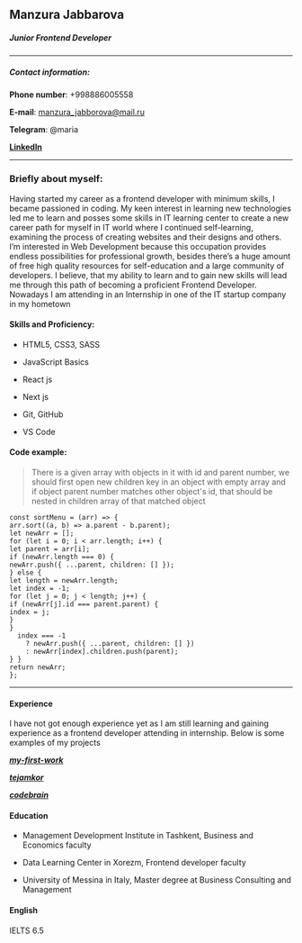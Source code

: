## Manzura Jabbarova

##### Junior Frontend Developer

---

##### Contact information:

**Phone number**: +998886005558

**E-mail**: manzura_jabborova@mail.ru

**Telegram**: @maria

**[LinkedIn](http://linkedin.com/in/manzura-jabbarova-19066712a)**

---

### Briefly about myself:

Having started my career as a frontend developer with minimum skills, I became passioned in coding.
My keen interest in learning new technologies led me to learn and
posses some skills in IT learning center to create a new career path for myself in IT world where I continued self-learning, examining the process of creating websites and their designs and others.
I’m interested in Web Development because this occupation provides endless possibilities for professional growth,
besides there’s a huge amount of free high quality resources for self-education and a large community of developers.
I believe, that my ability to learn and to gain new skills will lead me through this path of becoming a proficient Frontend Developer.
Nowadays I am attending in an Internship in one of the IT startup company in my hometown

#### **Skills and Proficiency:**

- HTML5, CSS3, SASS

- JavaScript Basics

- React js

- Next js

- Git, GitHub

- VS Code

#### **Code example:**

> There is a given array with objects in it with id and parent number, we should first open new children key in an object with empty array and if object parent number matches other object's id, that should be nested in children array of that matched object
>
    const sortMenu = (arr) => {
    arr.sort((a, b) => a.parent - b.parent);
    let newArr = [];
    for (let i = 0; i < arr.length; i++) {
    let parent = arr[i];
    if (newArr.length === 0) {
    newArr.push({ ...parent, children: [] });
    } else {
    let length = newArr.length;
    let index = -1;
    for (let j = 0; j < length; j++) {
    if (newArr[j].id === parent.parent) {
    index = j;
    }
    }
      index === -1
        ? newArr.push({ ...parent, children: [] })
        : newArr[index].children.push(parent);
    } }
    return newArr;
    };

***

#### **Experience**
I have not got enough experience yet as I am still learning and gaining experience as a frontend developer attending in internship. Below is some examples of my projects

***[my-first-work](https://radiant-torrone-e4a082.netlify.app)***

***[tejamkor](https://tejamkor-manzura94.vercel.app/)***

***[codebrain](https://codebrain-front.vercel.app/)***
#### **Education**
* Management Development Institute in Tashkent, Business and Economics faculty

* Data Learning Center in Xorezm, Frontend developer faculty

* University of Messina in Italy, Master degree at Business Consulting and Management

#### **English**
IELTS 6.5